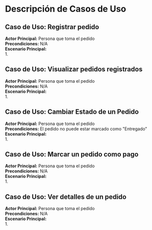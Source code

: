 # Descripción de Casos de Uso

## Caso de Uso: Registrar pedido
**Actor Principal:** Persona que toma el pedido  
**Precondiciones:** N/A  
**Escenario Principal:**  
1. 

## Caso de Uso: Visualizar pedidos registrados
**Actor Principal:** Persona que toma el pedido  
**Precondiciones:** N/A  
**Escenario Principal:**  
1. 

## Caso de Uso: Cambiar Estado de un Pedido
**Actor Principal:** Persona que toma el pedido  
**Precondiciones:** El pedido no puede estar marcado como "Entregado"  
**Escenario Principal:**  
1. 

## Caso de Uso: Marcar un pedido como pago
**Actor Principal:** Persona que toma el pedido  
**Precondiciones:** N/A  
**Escenario Principal:**  
1. 

## Caso de Uso: Ver detalles de un pedido
**Actor Principal:** Persona que toma el pedido  
**Precondiciones:** N/A  
**Escenario Principal:**  
1. 
